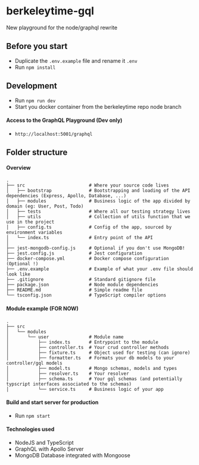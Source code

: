 # berkeleytime-gql

New playground for the node/graphql rewrite

## Before you start

- Duplicate the `.env.example` file and rename it `.env`
- Run `npm install`

## Development

- Run `npm run dev`
- Start you docker container from the berkeleytime repo node branch

#### Access to the GraphQL Playground (Dev only)

- `http://localhost:5001/graphql`

## Folder structure

#### Overview

```
.
├── src                        # Where your source code lives
│   ├── bootstrap              # Bootstrapping and loading of the API dependencies (Express, Apollo, Database, ...)
│   ├── modules                # Business logic of the app divided by domain (eg: User, Post, Todo)
│   ├── tests                  # Where all our testing strategy lives
│   ├── utils                  # Collection of utils function that we use in the project
│   ├── config.ts              # Config of the app, sourced by environment variables
│   └── index.ts               # Entry point of the API
│
├── jest-mongodb-config.js     # Optional if you don't use MongoDB!
├── jest.config.js             # Jest configuration
├── docker-compose.yml         # Docker compose configuration (Optional !)
├── .env.example               # Example of what your .env file should look like
├── .gitignore                 # Standard gitignore file
├── package.json               # Node module dependencies
├── README.md                  # Simple readme file
└── tsconfig.json              # TypeScript compiler options
```

#### Module example (FOR NOW)

```
.
├── src
│   └── modules
│       └── user               # Module name
│           ├── index.ts       # Entrypoint to the module
│           ├── controller.ts  # Your crud controller methods
│           ├── fixture.ts     # Object used for testing (can ignore)
│           ├── formatter.ts   # Formats your db models to your controller/gql models
│           ├── model.ts       # Mongo schemas, models and types
│           ├── resolver.ts    # Your resolver
│           ├── schema.ts      # Your gql schemas (and potentially typscript interfaces associated to the schemas)
│           └── service.ts     # Business logic of your app
```

#### Build and start server for production

- Run `npm start`

#### Technologies used

- NodeJS and TypeScript
- GraphQL with Apollo Server
- MongoDB Database integrated with Mongoose
